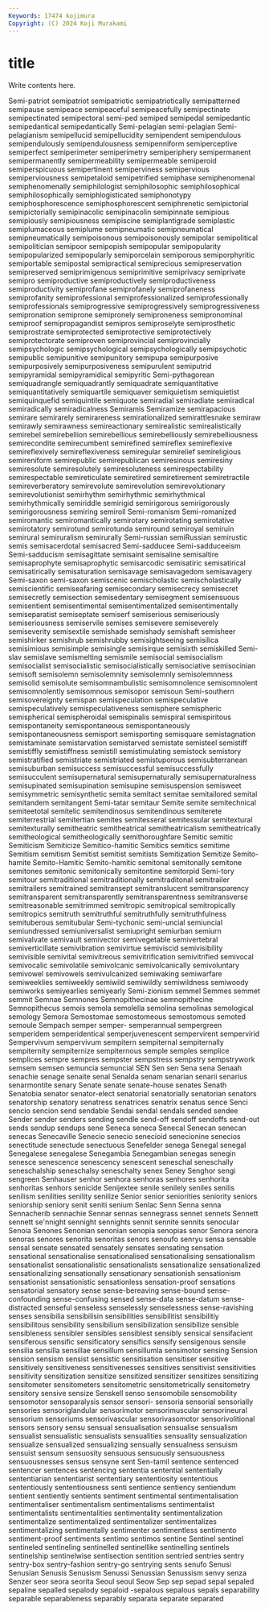 ```yaml
---
Keywords: 17474 kojimura
Copyright: (C) 2024 Koji Murakami
---
```


# title

Write contents here.



 Semi-patriot semipatriot semipatriotic
semipatriotically semipatterned semipause semipeace semipeaceful semipeacefully semipectinate semipectinated semipectoral semi-ped
semiped semipedal semipedantic semipedantical semipedantically Semi-pelagian semi-pelagian Semi-pelagianism semipellucid semipellucidity
semipendent semipendulous semipendulously semipendulousness semipenniform semiperceptive semiperfect semiperimeter semiperimetry semiperiphery
semipermanent semipermanently semipermeability semipermeable semiperoid semiperspicuous semipertinent semiperviness semipervious semiperviousness
semipetaloid semipetrified semiphase semiphenomenal semiphenomenally semiphilologist semiphilosophic semiphilosophical semiphilosophically semiphlogisticated
semiphonotypy semiphosphorescence semiphosphorescent semiphrenetic semipictorial semipictorially semipinacolic semipinacolin semipinnate semipious
semipiously semipiousness semipiscine semiplantigrade semiplastic semiplumaceous semiplume semipneumatic semipneumatical semipneumatically
semipoisonous semipoisonously semipolar semipolitical semipolitician semipoor semipopish semipopular semipopularity semipopularized
semipopularly semiporcelain semiporous semiporphyritic semiportable semipostal semipractical semiprecious semipreservation semipreserved
semiprimigenous semiprimitive semiprivacy semiprivate semipro semiproductive semiproductively semiproductiveness semiproductivity semiprofane
semiprofanely semiprofaneness semiprofanity semiprofessional semiprofessionalized semiprofessionally semiprofessionals semiprogressive semiprogressively semiprogressiveness
semipronation semiprone semipronely semiproneness semipronominal semiproof semipropagandist semipros semiproselyte semiprosthetic
semiprostrate semiprotected semiprotective semiprotectively semiprotectorate semiproven semiprovincial semiprovincially semipsychologic semipsychological
semipsychologically semipsychotic semipublic semipunitive semipunitory semipupa semipurposive semipurposively semipurposiveness semipurulent
semiputrid semipyramidal semipyramidical semipyritic Semi-pythagorean semiquadrangle semiquadrantly semiquadrate semiquantitative semiquantitatively
semiquartile semiquaver semiquietism semiquietist semiquinquefid semiquintile semiquote semiradial semiradiate semiradical
semiradically semiradicalness Semiramis Semiramize semirapacious semirare semirarely semirareness semirationalized semirattlesnake
semiraw semirawly semirawness semireactionary semirealistic semirealistically semirebel semirebellion semirebellious semirebelliously
semirebelliousness semirecondite semirecumbent semirefined semireflex semireflexive semireflexively semireflexiveness semiregular semirelief
semireligious semireniform semirepublic semirepublican semiresinous semiresiny semiresolute semiresolutely semiresoluteness semirespectability
semirespectable semireticulate semiretired semiretirement semiretractile semireverberatory semirevolute semirevolution semirevolutionary semirevolutionist
semirhythm semirhythmic semirhythmical semirhythmically semiriddle semirigid semirigorous semirigorously semirigorousness semiring
semiroll Semi-romanism Semi-romanized semiromantic semiromantically semirotary semirotating semirotative semirotatory semirotund
semirotunda semiround semiroyal semiruin semirural semiruralism semirurally Semi-russian semiRussian semirustic
semis semisacerdotal semisacred Semi-sadducee Semi-sadduceeism Semi-sadducism semisagittate semisaint semisaline semisaltire
semisaprophyte semisaprophytic semisarcodic semisatiric semisatirical semisatirically semisaturation semisavage semisavagedom semisavagery
Semi-saxon semi-saxon semiscenic semischolastic semischolastically semiscientific semiseafaring semisecondary semisecrecy semisecret
semisecretly semisection semisedentary semisegment semisensuous semisentient semisentimental semisentimentalized semisentimentally semiseparatist
semiseptate semiserf semiserious semiseriously semiseriousness semiservile semises semisevere semiseverely semiseverity
semisextile semishade semishady semishaft semisheer semishirker semishrub semishrubby semisightseeing semisilica
semisimious semisimple semisingle semisirque semisixth semiskilled Semi-slav semislave semismelting semismile
semisocial semisocialism semisocialist semisocialistic semisocialistically semisociative semisocinian semisoft semisolemn semisolemnity
semisolemnly semisolemnness semisolid semisolute semisomnambulistic semisomnolence semisomnolent semisomnolently semisomnous semisopor
semisoun Semi-southern semisovereignty semispan semispeculation semispeculative semispeculatively semispeculativeness semisphere semispheric
semispherical semispheroidal semispinalis semispiral semispiritous semispontaneity semispontaneous semispontaneously semispontaneousness semisport
semisporting semisquare semistagnation semistaminate semistarvation semistarved semistate semisteel semistiff semistiffly
semistiffness semistill semistimulating semistock semistory semistratified semistriate semistriated semistuporous semisubterranean
semisuburban semisuccess semisuccessful semisuccessfully semisucculent semisupernatural semisupernaturally semisupernaturalness semisupinated semisupination
semisupine semisuspension semisweet semisymmetric semisynthetic semita semitact semitae semitailored semital
semitandem semitangent Semi-tatar semitaur Semite semite semitechnical semiteetotal semitelic semitendinosus
semitendinous semiterete semiterrestrial semitertian semites semitesseral semitessular semitextural semitexturally semitheatric
semitheatrical semitheatricalism semitheatrically semitheological semitheologically semithoroughfare Semitic semitic Semiticism Semiticize
Semitico-hamitic Semitics semitics semitime Semitism semitism Semitist semitist semitists Semitization
Semitize Semito-hamite Semito-Hamitic Semito-hamitic semitonal semitonally semitone semitones semitonic semitonically
semitontine semitorpid Semi-tory semitour semitraditional semitraditionally semitraditonal semitrailer semitrailers semitrained
semitransept semitranslucent semitransparency semitransparent semitransparently semitransparentness semitransverse semitreasonable semitrimmed semitropic
semitropical semitropically semitropics semitruth semitruthful semitruthfully semitruthfulness semituberous semitubular Semi-tychonic
semi-uncial semiuncial semiundressed semiuniversalist semiupright semiurban semiurn semivalvate semivault semivector
semivegetable semivertebral semiverticillate semivibration semivirtue semiviscid semivisibility semivisible semivital semivitreous
semivitrification semivitrified semivocal semivocalic semivolatile semivolcanic semivolcanically semivoluntary semivowel semivowels
semivulcanized semiwaking semiwarfare semiweeklies semiweekly semiwild semiwildly semiwildness semiwoody semiworks
semiyearlies semiyearly Semi-zionism semmel Semmes semmet semmit Semnae Semnones Semnopithecinae
semnopithecine Semnopithecus semois semola semolella semolina semolinas semological semology Semora
Semostomae semostomeous semostomous semoted semoule Sempach semper semper- semperannual sempergreen
semperidem semperidentical semperjuvenescent sempervirent sempervirid Sempervivum sempervivum sempitern sempiternal sempiternally
sempiternity sempiternize sempiternous semple semples semplice semplices sempre sempres sempster
sempstress sempstry sempstrywork semsem semsen semuncia semuncial SEN Sen sen
Sena sena Senaah senachie senage senaite senal Senalda senam senarian
senarii senarius senarmontite senary Senate senate senate-house senates Senath Senatobia
senator senator-elect senatorial senatorially senatorian senators senatorship senatory senatress senatrices
senatrix senatus sence Senci sencio sencion send sendable Sendai sendal
sendals sended sendee Sender sender senders sending sendle send-off sendoff
sendoffs send-out sends sendup sendups sene Seneca seneca Senecal Senecan
senecan senecas Senecaville Senecio senecio senecioid senecionine senecios senectitude senectude
senectuous Senefelder senega Senegal senegal Senegalese senegalese Senegambia Senegambian senegas
senegin senesce senescence senescency senescent seneschal seneschally seneschalship seneschalsy seneschalty
senex Seney Senghor sengi sengreen Senhauser senhor senhora senhoras senhores
senhorita senhoritas senhors senicide Senijextee senile senilely seniles senilis senilism
senilities senility senilize Senior senior seniorities seniority seniors seniorship seniory
senit seniti senium Senlac Senn Senna senna Sennacherib sennachie Sennar
sennas sennegrass sennet sennets Sennett sennett se'nnight sennight sennights sennit
sennite sennits senocular Senoia Senones Senonian senonian senopia senopias senor
Senora senora senoras senores senorita senoritas senors senoufo senryu sensa
sensable sensal sensate sensated sensately sensates sensating sensation sensational sensationalise
sensationalised sensationalising sensationalism sensationalist sensationalistic sensationalists sensationalize sensationalized sensationalizing sensationally
sensationary sensationish sensationism sensationist sensationistic sensationless sensation-proof sensations sensatorial sensatory
sense sense-bereaving sense-bound sense-confounding sense-confusing sensed sense-data sense-datum sense-distracted senseful
senseless senselessly senselessness sense-ravishing senses sensibilia sensibilisin sensibilities sensibilitist sensibilitiy
sensibilitous sensibility sensibilium sensibilization sensibilize sensible sensibleness sensibler sensibles sensiblest
sensibly sensical sensifacient sensiferous sensific sensificatory sensifics sensify sensigenous sensile
sensilia sensilla sensillae sensillum sensillumla sensimotor sensing Sension sension sensism
sensist sensistic sensitisation sensitiser sensitive sensitively sensitiveness sensitivenesses sensitives sensitivist
sensitivities sensitivity sensitization sensitize sensitized sensitizer sensitizes sensitizing sensitometer sensitometers
sensitometric sensitometrically sensitometry sensitory sensive sensize Senskell senso sensomobile sensomobility
sensomotor sensoparalysis sensor sensori- sensoria sensorial sensorially sensories sensoriglandular sensorimotor
sensorimuscular sensorineural sensorium sensoriums sensorivascular sensorivasomotor sensorivolitional sensors sensory sensu
sensual sensualisation sensualise sensualism sensualist sensualistic sensualists sensualities sensuality sensualization
sensualize sensualized sensualizing sensually sensualness sensuism sensuist sensum sensuosity sensuous
sensuously sensuousness sensuousnesses sensus sensyne sent Sen-tamil sentence sentenced sentencer
sentences sentencing sententia sentential sententially sententiarian sententiarist sententiary sententiosity sententious
sententiously sententiousness senti sentience sentiency sentiendum sentient sentiently sentients sentiment
sentimental sentimentalisation sentimentaliser sentimentalism sentimentalisms sentimentalist sentimentalists sentimentalities sentimentality sentimentalization
sentimentalize sentimentalized sentimentalizer sentimentalizes sentimentalizing sentimentally sentimenter sentimentless sentimento sentiment-proof
sentiments sentimo sentimos sentine Sentinel sentinel sentineled sentineling sentinelled sentinellike
sentinelling sentinels sentinelship sentinelwise sentisection sentition sentried sentries sentry sentry-box
sentry-fashion sentry-go sentrying sents senufo Senusi Senusian Senusis Senusism Senussi
Senussian Senussism senvy senza Senzer seor seora seorita Seoul seoul
Seow Sep sep sepad sepal sepaled sepaline sepalled sepalody sepaloid
-sepalous sepalous sepals separability separable separableness separably separata separate separated
